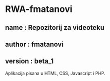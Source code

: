 # RWA-fmatanovi

## name : Repozitorij za videoteku
## author : fmatanovi
## version : beta_1

Aplikacija pisana u HTML, CSS, Javascript i PHP.